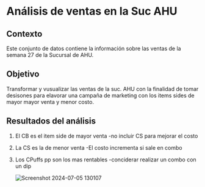 # Análisis de ventas en la Suc AHU

## Contexto
Este conjunto de datos contiene la información sobre las ventas de la semana 27 de la Sucursal de AHU.

## Objetivo
Transformar y vusualizar las ventas de la suc. AHU con la finalidad de tomar desisones para elavorar una campaña de marketing con los items sides de mayor mayor venta y menor costo.

## Resultados del análisis
1. El CB es el item side de mayor venta
   -no incluir CS para mejorar el costo
2. La CS es la de menor venta
   -El costo incrementa si sale en combo
3. Los CPuffs pp son los mas rentables
   -conciderar realizar un combo con un dip
   
   ![Screenshot 2024-07-05 130107](https://github.com/Gonzalo-94/MicrosoftExcel/assets/174888498/78bc4184-fe88-4735-baeb-99474e4e22d3)
